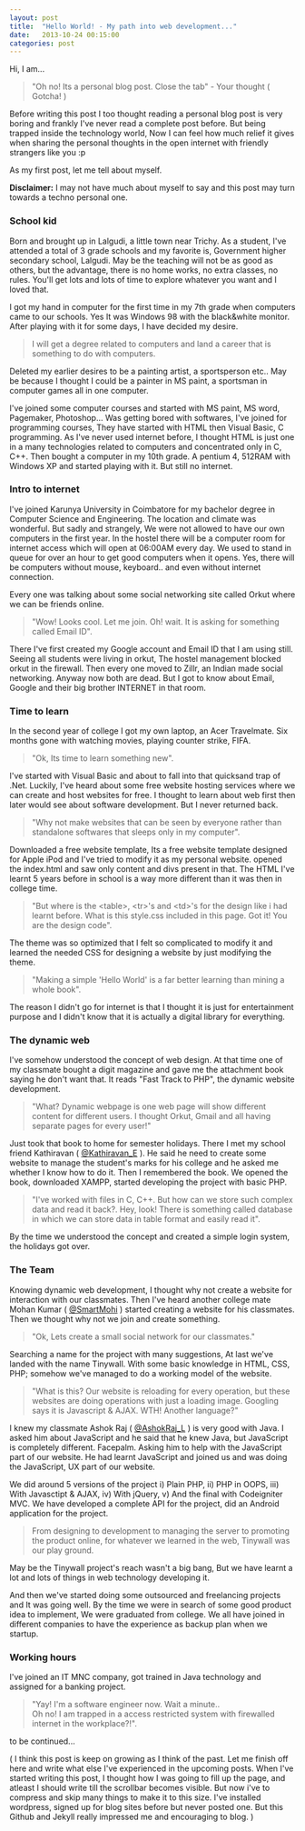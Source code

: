 ```yaml
---
layout: post
title:  "Hello World! - My path into web development..."
date:   2013-10-24 00:15:00
categories: post
---
```


 
Hi, I am...
 
>"Oh no! Its a personal blog post. Close the tab" - Your thought ( Gotcha! )
 
Before writing this post I too thought reading a personal blog post is very boring and frankly I've never read a complete post before.
But being trapped inside the technology world, Now I can feel how much relief it gives when sharing the personal thoughts in the open internet with friendly strangers like you :p
 
As my first post, let me tell about myself.
 
**Disclaimer:** I may not have much about myself to say and this post may turn towards a techno personal one.
 
### School kid
 
Born and brought up in Lalgudi, a little town near Trichy. As a student, I've attended a total of 3 grade schools and my favorite is, Government higher secondary school, Lalgudi. May be the teaching will not be as good as others, but the advantage, there is no home works, no extra classes, no rules. You'll get lots and lots of time to explore whatever you want and I loved that.
 
I got my hand in computer for the first time in my 7th grade when computers came to our schools. Yes It was Windows 98 with the black&white monitor. After playing with it for some days, I have decided my desire.
 
>I will get a degree related to computers and land a career that is something to do with computers.
 
Deleted my earlier desires to be a painting artist, a sportsperson etc.. May be because I thought I could be a painter in MS paint, a sportsman in computer games all in one computer.
 
I've joined some computer courses and started with MS paint, MS word, Pagemaker, Photoshop... Was getting bored with softwares, I've joined for programming courses, They have started with HTML then Visual Basic, C programming. As I've never used internet before, I thought HTML is just one in a many technologies related to computers and concentrated only in C, C++. Then bought a computer in my 10th grade. A pentium 4, 512RAM with Windows XP and started playing with it. But still no internet.
 
### Intro to internet
 
I've joined Karunya University in Coimbatore for my bachelor degree in Computer Science and Engineering. The location and climate was wonderful. But sadly and strangely, We were not allowed to have our own computers in the first year. In the hostel there will be a computer room for internet access which will open at 06:00AM every day. We used to stand in queue for over an hour to get good computers when it opens. Yes, there will be computers without mouse, keyboard.. and even without internet connection.
 
Every one was talking about some social networking site called Orkut where we can be friends online.
 
>"Wow! Looks cool. Let me join. Oh! wait. It is asking for something called Email ID". 
 
There I've first created my Google account and Email ID that I am using still.
Seeing all students were living in orkut, The hostel management blocked orkut in the firewall.
Then every one moved to Zillr, an Indian made social networking.
Anyway now both are dead.
But I got to know about Email, Google and their big brother INTERNET in that room.
 
### Time to learn
 
In the second year of college I got my own laptop, an Acer Travelmate. Six months gone with watching movies, playing counter strike, FIFA.
 
>"Ok, Its time to learn something new". 
 
I've started with Visual Basic and about to fall into that quicksand trap of .Net. Luckily, I've heard about some free website hosting services where we can create and host websites for free. I thought to learn about web first then later would see about software development. But I never returned back.
 
>"Why not make websites that can be seen by everyone rather than standalone softwares that sleeps only in my computer". 
 
Downloaded a free website template, Its a free website template designed for Apple iPod and I've tried to modify it as my personal website. opened the index.html and saw only content and divs present in that. The HTML I've learnt 5 years before in school is a way more different than it was then in college time.
 
>"But where is the &lt;table&gt;, &lt;tr&gt;'s and &lt;td&gt;'s for the design like i had learnt before. What is this style.css included in this page. Got it! You are the design code".
 
The theme was so optimized that I felt so complicated to modify it and learned the needed CSS for designing a website by just modifying the theme. 

>"Making a simple 'Hello World' is a far better learning than mining a whole book".

The reason I didn't go for internet is that I thought it is just for entertainment purpose and I didn't know that it is actually a digital library for everything.
  
### The dynamic web
 
I've somehow understood the concept of web design. At that time one of my classmate bought a digit magazine and gave me the attachment book saying he don't want that. It reads "Fast Track to PHP", the dynamic website development.
 
>"What? Dynamic webpage is one web page will show different content for different users. I thought Orkut, Gmail and all having separate pages for every user!"
 
Just took that book to home for semester holidays. There I met my school friend Kathiravan ( <a href='http://twitter.com/kathiravan_e' target='_blank' >@Kathiravan_E</a> ). He said he need to create some website to manage the student's marks for his college and he asked me whether I know how to do it. Then I remembered the book. We opened the book, downloaded XAMPP, started developing the project with basic PHP.
 
>"I've worked with files in C, C++. But how can we store such complex data and read it back?. Hey, look! There is something called database in which we can store data in table format and easily read it".
 
By the time we understood the concept and created a simple login system, the holidays got over.
 
### The Team
 
Knowing dynamic web development, I thought why not create a website for interaction with our classmates. Then I've heard another college mate Mohan Kumar ( <a href='http://twitter.com/smartmohi' target='_blank' >@SmartMohi</a> ) started creating a website for his classmates. Then we thought why not we join and create something.
 
>"Ok, Lets create a small social network for our classmates."
 
Searching a name for the project with many suggestions, At last we've landed with the name Tinywall. With some basic knowledge in HTML, CSS, PHP; somehow we've managed to do a working model of the website.
 
>"What is this? Our website is reloading for every operation, but these websites are doing operations with just a loading image. Googling says it is Javascript & AJAX. WTH! Another language?"
 
I knew my classmate Ashok Raj (  <a href='http://twitter.com/ashokraj_l' target='_blank' >@AshokRaj_L</a> ) is very good with Java. I asked him about JavaScript and he said that he knew Java, but JavaScript is completely different. Facepalm. Asking him to help with the JavaScript part of our website. He had learnt JavaScript and joined us and was doing the JavaScript, UX part of our website.
 
We did around 5 versions of the project i) Plain PHP, ii) PHP in OOPS, iii) With Javasctipt & AJAX, iv) With jQuery, v) And the final with Codeigniter MVC. We have developed a complete API for the project, did an Android application for the project.

>From designing to development to managing the server to promoting the product online, for whatever we learned in the web, Tinywall was our play ground.

May be the Tinywall project's reach wasn't a big bang, But we have learnt a lot and lots of things in web technology developing it. 
 
And then we've started doing some outsourced and freelancing projects and It was going well. By the time we were in search of some good product idea to implement, We were graduated from college. We all have joined in different companies to have the experience as backup plan when we startup.
 
### Working hours
 
I've joined an IT MNC company, got trained in Java technology and assigned for a banking project.
 
>"Yay! I'm a software engineer now. Wait a minute.. <br/>Oh no! I am trapped in a access restricted system with firewalled internet in the workplace?!".

to be continued...

( I think this post is keep on growing as I think of the past. Let me finish off here and write what else I've experienced in the upcoming posts. When I've started writing this post, I thought how I was going to fill up the page, and atleast I should write till the scrollbar becomes visible. But now i've to compress and skip many things to make it to this size. I've installed wordpress, signed up for blog sites before but never posted one. But this Github and Jekyll really impressed me and encouraging to blog. )

